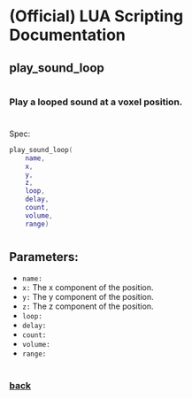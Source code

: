 
# (Official) LUA Scripting Documentation

## play_sound_loop
#
### Play a looped sound at a voxel position.
#
Spec:
```lua
play_sound_loop(
	name,
	x,
	y,
	z,
	loop,
	delay,
	count,
	volume,
	range)
```
#
## Parameters:
- `name:` 
- `x:` The x component of the position.
- `y:` The y component of the position.
- `z:` The z component of the position.
- `loop:` 
- `delay:` 
- `count:` 
- `volume:` 
- `range:` 
#
### [back](../sound)
